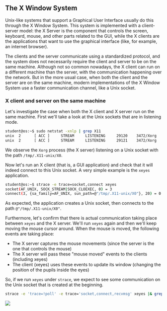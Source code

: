 ## The X Window System

Unix-like systems that support a Graphical User Interface usually do this through the X Window System.
This system is implemented with a client-server model: the X Server is the component that controls the screen, keyboard, mouse, and other parts related to the GUI, while the X clients are the applications that want to use the graphical interface (like, for example, an internet browser).

The clients and the server communicate using a standardized protocol, and the system does not necessarily require the client and server to be on the same machine.
Although not so common nowadays, the X client can run on a different machine than the server, with the communication happening over the network.
But in the more usual case, when both the client and the server are on the same machine, modern implementations of the X Window System use a faster communication channel, like a Unix socket.

### X client and server on the same machine

Let's investigate the case when both the X client and X server run on the same machine.
First we'll take a look at the Unix sockets that are in listening mode.

```Bash
student@os:~$ sudo netstat -xnlp | grep X11
unix  2      [ ACC ]     STREAM     LISTENING     29120    3472/Xorg            @/tmp/.X11-unix/X0
unix  2      [ ACC ]     STREAM     LISTENING     29121    3472/Xorg            /tmp/.X11-unix/X0
```

We observe the `Xorg` process (the X server) listening on a Unix socket with the path `/tmp/.X11-unix/X0`.

Now let's run an X client (that is, a GUI application) and check that it will indeed connect to this Unix socket. A very simple example is the `xeyes` application.

```Bash
student@os:~$ strace -e trace=socket,connect xeyes
socket(AF_UNIX, SOCK_STREAM|SOCK_CLOEXEC, 0) = 3
connect(3, {sa_family=AF_UNIX, sun_path=@"/tmp/.X11-unix/X0"}, 20) = 0
```

As expected, the application creates a Unix socket, then connects to the path `@"/tmp/.X11-unix/X0"`.

Furthermore, let's confirm that there is actual communication taking place between `xeyes` and the X server.
We'll run `xeyes` again and then we'll keep moving the mouse cursor around.
When the mouse is moved, the following events are taking place:

- The X server captures the mouse movements (since the server is the one that controls the mouse)
- The X server will pass these "mouse moved" events to the clients (including xeyes)
- The client (xeyes) uses these events to update its window (changing the position of the pupils inside the eyes)

So, if we run `xeyes` under `strace`, we expect to see some communication on the Unix socket that is created at the beginning.

```Bash
strace -e 'trace=!poll' -e trace='socket,connect,recvmsg' xeyes |& grep -v '\-1 EAGAIN
```

![](../media/strace_xeyes.gif)


